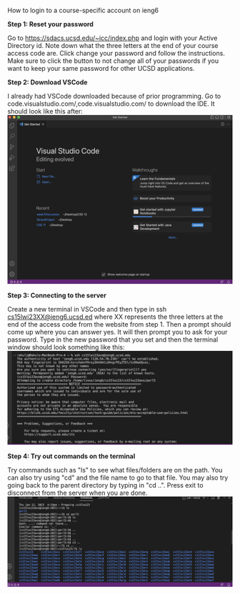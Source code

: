 How to login to a course-specific account on ieng6

**Step 1: Reset your password**

Go to https://sdacs.ucsd.edu/~icc/index.php and login with your Active Directory id. Note down what the three letters at the end of your course access code are. Click change your password and follow the instructions.
Make sure to click the button to not change all of your passwords if you want to keep your same password for other UCSD applications.

**Step 2: Download VSCode**

I already had VSCode downloaded because of prior programming. Go to code.visualstudio.com/,code.visualstudio.com/ to download the IDE. It should
look like this after:
![Image](https://github.com/rahuljones/cse15l-lab-reports/blob/main/Screen%20Shot%202023-01-12%20at%204.44.27%20PM.png)

**Step 3: Connecting to the server**

Create a new terminal in VSCode and then type in ssh cs15lwi23XX@ieng6.ucsd.ed where XX represents the three letters at the end of the access code from
the website from step 1. Then a prompt should come up where you can answer yes. It will then prompt you to ask for your password. Type in the new password that you set and then the terminal window should look something like this:
![Image](https://github.com/rahuljones/cse15l-lab-reports/blob/main/Screen%20Shot%202023-01-12%20at%204.46.07%20PM.png)

**Step 4: Try out commands on the terminal**

Try commands such as "ls" to see what files/folders are on the path. You can also try using "cd" and the file name to go to that file. You may also try going back to the parent directory by typing in "cd ..". Press exit to disconnect from the server when you are done.
![Image](https://github.com/rahuljones/cse15l-lab-reports/blob/main/Screen%20Shot%202023-01-12%20at%205.00.19%20PM.png)
